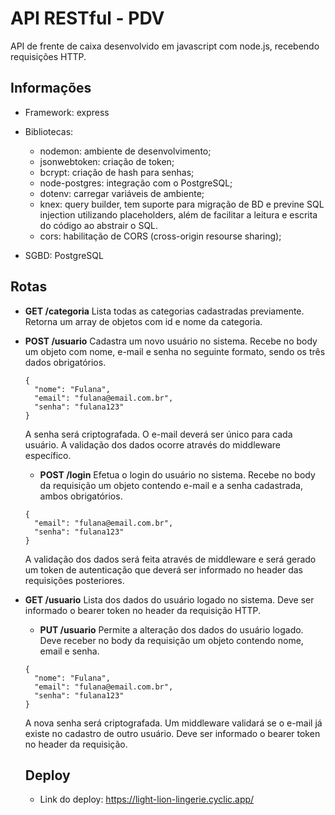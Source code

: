 # API RESTful - PDV

API de frente de caixa desenvolvido em javascript com node.js, recebendo requisições HTTP.

## Informações

- Framework: express
- Bibliotecas:

  - nodemon: ambiente de desenvolvimento;
  - jsonwebtoken: criação de token;
  - bcrypt: criação de hash para senhas;
  - node-postgres: integração com o PostgreSQL;
  - dotenv: carregar variáveis de ambiente;
  - knex: query builder, tem suporte para migração de BD e previne SQL injection utilizando placeholders, além de facilitar a leitura e escrita do código ao abstrair o SQL.
  - cors: habilitação de CORS (cross-origin resourse sharing);

- SGBD: PostgreSQL

## Rotas

- **GET /categoria**
  Lista todas as categorias cadastradas previamente. Retorna um array de objetos com id e nome da categoria.

- **POST /usuario**
  Cadastra um novo usuário no sistema. Recebe no body um objeto com nome, e-mail e senha no seguinte formato, sendo os três dados obrigatórios.

  ```
  {
  	"nome": "Fulana",
  	"email": "fulana@email.com.br",
  	"senha": "fulana123"
  }
  ```

  A senha será criptografada. O e-mail deverá ser único para cada usuário. A validação dos dados ocorre através do middleware específico.

  - **POST /login**
    Efetua o login do usuário no sistema. Recebe no body da requisição um objeto contendo e-mail e a senha cadastrada, ambos obrigatórios.

  ```
  {
  	"email": "fulana@email.com.br",
  	"senha": "fulana123"
  }
  ```

  A validação dos dados será feita através de middleware e será gerado um token de autenticação que deverá ser informado no header das requisições posteriores.

- **GET /usuario**
  Lista dos dados do usuário logado no sistema. Deve ser informado o bearer token no header da requisição HTTP.

  - **PUT /usuario**
    Permite a alteração dos dados do usuário logado. Deve receber no body da requisição um objeto contendo nome, email e senha.

  ```
  {
  	"nome": "Fulana",
  	"email": "fulana@email.com.br",
  	"senha": "fulana123"
  }
  ```

  A nova senha será criptografada. Um middleware validará se o e-mail já existe no cadastro de outro usuário. Deve ser informado o bearer token no header da requisição.

  ## Deploy

  - Link do deploy: https://light-lion-lingerie.cyclic.app/
